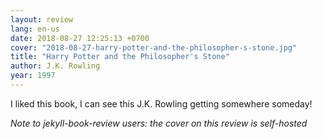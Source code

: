 ```yaml
---
layout: review
lang: en-us
date: 2018-08-27 12:25:13 +0700
cover: "2018-08-27-harry-potter-and-the-philosopher-s-stone.jpg"
title: "Harry Potter and the Philosopher's Stone"
author: J.K. Rowling
year: 1997
---
```


I liked this book, I can see this J.K. Rowling getting somewhere someday!

_Note to jekyll-book-review users: the cover on this review is self-hosted_
